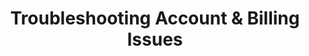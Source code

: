 ---
title: Troubleshooting Account & Billing Issues
keywords: troubleshooting, integration, trouble, issue, help, account issue, billing, billing error, payment error, billing problem
permalink: /troubleshooting/account/

summary: "Having trouble logging into your account? Running into payment processing issues? Resources for all things account and billing related can be found here."

layout: general
toc: false
feedback: false

key: "troubleshooting-account"

intro: |
  {{ page.summary }}

sections:
  - content: |
      {% assign account-docs = site.troubleshooting %}

      {% for page in account-docs %}
      {% if page.type contains "account" or page.type contains "billing" %}
      <span class="h4">
      <a href="{{ page.url | prepend: site.baseurl }}">{{ page.title }}</a>
      </span>
      {{ page.summary }}
      {% endif %}
      {% endfor %}
---